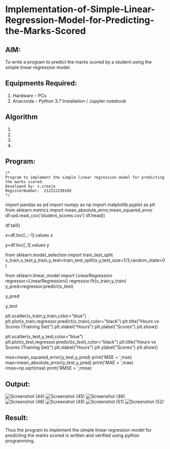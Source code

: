 # Implementation-of-Simple-Linear-Regression-Model-for-Predicting-the-Marks-Scored

## AIM:
To write a program to predict the marks scored by a student using the simple linear regression model.

## Equipments Required:
1. Hardware – PCs
2. Anaconda – Python 3.7 Installation / Jupyter notebook

## Algorithm
1. 
2. 
3. 
4. 

## Program:
```
/*
Program to implement the simple linear regression model for predicting the marks scored.
Developed by: v.sreeja
RegisterNumber:  212222230169
*/
```
import pandas as pd
import numpy as np
import matplotlib.pyplot as plt
from sklearn.metrics import mean_absolute_error,mean_squared_error
df=pd.read_csv('student_scores.csv')
df.head()


df.tail()

x=df.iloc[:,:-1].values
x

y=df.iloc[:,1].values
y

from sklearn.model_selection import train_test_split
x_train,x_test,y_train,y_test=train_test_split(x,y,test_size=1/3,random_state=0)

from sklearn.linear_model import LinearRegression
regressor=LinearRegression()
regressor.fit(x_train,y_train)
y_pred=regressor.predict(x_test)

y_pred

y_test

plt.scatter(x_train,y_train,color="blue")
plt.plot(x_train,regressor.predict(x_train),color="black")
plt.title("Hours vs Scores (Training Set)")
plt.xlabel("Hours")
plt.ylabel("Scores")
plt.show()

plt.scatter(x_test,y_test,color="blue")
plt.plot(x_test,regressor.predict(x_test),color="black")
plt.title("Hours vs Scores (Training Set)")
plt.xlabel("Hours")
plt.ylabel("Scores")
plt.show()

mse=mean_squared_error(y_test,y_pred)
print('MSE = ',mse)
mae=mean_absolute_error(y_test,y_pred)
print('MAE = ',mae)
rmse=np.sqrt(mse)
print('RMSE = ',rmse)

## Output:
![Screenshot (44)](https://user-images.githubusercontent.com/118344328/229673784-c73994cb-9e96-4774-af70-5b924d7ee59a.png)
![Screenshot (45)](https://user-images.githubusercontent.com/118344328/229674852-a891db5f-b5e2-45a9-97cf-62e244edfaf6.png)
![Screenshot (46)](https://user-images.githubusercontent.com/118344328/229674349-a230a4d9-5df8-4fb9-9473-72e746ac1442.png)
![Screenshot (48)](https://user-images.githubusercontent.com/118344328/229674401-8e682631-8315-461d-bae2-2700c82c4ac0.png)
![Screenshot (49)](https://user-images.githubusercontent.com/118344328/229674424-58a4e271-9a8e-44a5-8647-a2264674b7a5.png)
![Screenshot (51)](https://user-images.githubusercontent.com/118344328/229674454-346aa5d1-7d07-4554-84d6-0c387a88af00.png)
![Screenshot (52)](https://user-images.githubusercontent.com/118344328/229674504-86aeceea-172a-4489-94cd-326a29020859.png)




## Result:
Thus the program to implement the simple linear regression model for predicting the marks scored is written and verified using python programming.
